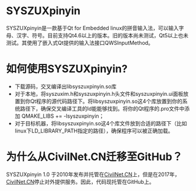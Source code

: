 # SYSZUXpinyin
SYSZUXpinyin是一款基于Qt for Embedded linux的拼音输入法，可以输入字母、汉字、符号。目前支持Qt4.6以上的版本。旧的版本尚未测试，Qt5以上也未测试。其使用了嵌入式Qt提供的输入法接口QWSInputMethod。

# 如何使用SYSZUXpinyin?
 - 下载源码，交叉编译出libsyszuxpinyin.so库
 - 对于本地，将syszuxim.h和syszuxpinyin.h头文件和syszuxpinyin.ui面板放置到你Qt程序的源代码路径下。将libsyszuxpinyin.so这4个库放置到你的系统路径下，确保交叉编译工具的ld能能够找到。将你的Qt程序的.pro文件中添加 QMAKE_LIBS += -lsyszuxpinyin；
 - 对于目标机器，将libsyszuxpinyin.so这4个库文件放到合适的路径下（比如linux下LD_LIBRARY_PATH指定的路径），确保程序可以被正确加载。


# 为什么从CivilNet.CN迁移至GitHub？
SYSZUXpinyin 1.0 于2010年发布并托管在[CivilNet.CN](http://civilnet.cn)上，但是在2017年，[CivilNet.CN](http://civilnet.cn)停止对外提供服务。因此，代码现托管在GitHub上。